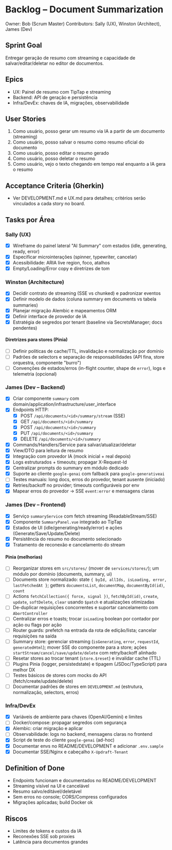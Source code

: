 # Backlog – Document Summarization

Owner: Bob (Scrum Master)
Contributors: Sally (UX), Winston (Architect), James (Dev)

## Sprint Goal

Entregar geração de resumo com streaming e capacidade de salvar/editar/deletar no editor de documentos.

## Epics

- UX: Painel de resumo com TipTap e streaming
- Backend: API de geração e persistência
- Infra/DevEx: chaves de IA, migrações, observabilidade

## User Stories

1. Como usuário, posso gerar um resumo via IA a partir de um documento (streaming)
2. Como usuário, posso salvar o resumo como resumo oficial do documento
3. Como usuário, posso editar o resumo gerado
4. Como usuário, posso deletar o resumo
5. Como usuário, vejo o texto chegando em tempo real enquanto a IA gera o resumo

## Acceptance Criteria (Gherkin)

- Ver DEVELOPMENT.md e UX.md para detalhes; critérios serão vinculados a cada story no board.

## Tasks por Área

### Sally (UX)

- [x] Wireframe do painel lateral "AI Summary" com estados (idle, generating, ready, error)
- [x] Especificar microinterações (spinner, typewriter, cancelar)
- [x] Acessibilidade: ARIA live region, foco, atalhos
- [x] Empty/Loading/Error copy e diretrizes de tom

### Winston (Architecture)

- [x] Decidir contrato de streaming (SSE vs chunked) e padronizar eventos
- [x] Definir modelo de dados (coluna summary em documents vs tabela summaries)
- [x] Planejar migração Alembic e mapeamentos ORM
- [x] Definir interface de provedor de IA
- [x] Estratégia de segredos por tenant (baseline via SecretsManager; docs pendentes)

#### Diretrizes para stores (Pinia)

- [ ] Definir políticas de cache/TTL, invalidação e normalização por domínio
- [ ] Padrões de selectors e separação de responsabilidades (API fina, store orquestra, componente "burro")
- [ ] Convenções de estados/erros (in-flight counter, shape de `error`), logs e telemetria (opcional)

### James (Dev – Backend)

- [x] Criar componente `summary` com domain/application/infrastructure/user_interface
- [x] Endpoints HTTP:
  - [x] POST `/api/documents/<id>/summary/stream` (SSE)
  - [x] GET `/api/documents/<id>/summary`
  - [x] POST `/api/documents/<id>/summary`
  - [x] PUT `/api/documents/<id>/summary`
  - [x] DELETE `/api/documents/<id>/summary`
- [x] Commands/Handlers/Service para salvar/atualizar/deletar
- [x] View/DTO para leitura de resumo
- [x] Integração com provedor IA (mock inicial + real depois)
- [x] Logs estruturados + timeouts; propagar X-Request-Id
- [x] Centralizar prompts do summary em módulo dedicado
- [x] Suporte ao cliente `google-genai` com fallback para `google-generativeai`
- [ ] Testes manuais: long docs, erros do provedor, tenant ausente (iniciado)
- [x] Retries/backoff no provider; timeouts configuráveis por env
- [x] Mapear erros do provedor -> SSE `event:error` e mensagens claras

### James (Dev – Frontend)

- [x] Serviço `summaryService` com fetch streaming (ReadableStream/SSE)
- [x] Componente `SummaryPanel.vue` integrado ao TipTap
- [x] Estados de UI (idle/generating/ready/error) e ações (Generate/Save/Update/Delete)
- [x] Persistência do resumo no documento selecionado
- [x] Tratamento de reconexão e cancelamento do stream

#### Pinia (melhorias)

- [ ] Reorganizar stores em `src/stores/` (mover de `services/stores/`); um módulo por domínio (documents, summary, ui)
- [ ] Documents store normalizado: state `{ byId, allIds, isLoading, error, lastFetchedAt }`; getters `documentsList`, `documentMap`, `documentById(id)`, `count`
- [ ] Actions `fetchCollection({ force, signal })`, `fetchById(id)`, `create`, `update`, `softDelete`, `clear` usando `$patch` e atualizações otimizadas
- [ ] De-duplicar requisições concorrentes e suportar cancelamento com `AbortController`
- [ ] Centralizar erros e toasts; trocar `isLoading` boolean por contador por ação ou flags por ação
- [ ] Router guards: prefetch na entrada da rota de edição/lista; cancelar requisições na saída
- [ ] Summary store: gerenciar streaming (`isGenerating`, `error`, `requestId`, `generatedHtml`); mover SSE do componente para a store; ações `startStream/cancel/save/update/delete` com retry/backoff alinhado
- [ ] Resetar stores ao trocar tenant (`store.$reset`) e invalidar cache (TTL)
- [ ] Plugins Pinia (logger, persistedstate) e tipagem (JSDoc/TypeScript) para melhor DX
- [ ] Testes básicos de stores com mocks do API (fetch/create/update/delete)
- [ ] Documentar padrões de stores em `DEVELOPMENT.md` (estrutura, normalização, selectors, erros)

### Infra/DevEx

- [x] Variáveis de ambiente para chaves (OpenAI/Gemini) e limites
- [ ] Docker/compose: propagar segredos com segurança
- [x] Alembic: criar migração e aplicar
- [ ] Observabilidade: logs no backend, mensagens claras no frontend
- [x] Script de teste do cliente `google-genai` (ad-hoc)
- [x] Documentar envs no README/DEVELOPMENT e adicionar `.env.sample`
- [x] Documentar SSE/Nginx e cabeçalho `X-Updraft-Tenant`

## Definition of Done

- Endpoints funcionam e documentados no README/DEVELOPMENT
- Streaming visível na UI e cancelável
- Resumo salvo/editável/deletável
- Sem erros no console; CORS/Compress configurados
- Migrações aplicadas; build Docker ok

## Riscos

- Limites de tokens e custos da IA
- Reconexões SSE sob proxies
- Latência para documentos grandes
